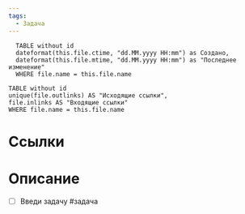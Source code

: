 ```yaml
---
tags:
  - Задача
---
```


```dataview
  TABLE without id
  dateformat(this.file.ctime, "dd.MM.yyyy HH:mm") as Создано,
  dateformat(this.file.mtime, "dd.MM.yyyy HH:mm") as "Последнее изменение" 
  WHERE file.name = this.file.name
```


```dataview 
TABLE without id
unique(file.outlinks) AS "Исходящие ссылки", 
file.inlinks AS "Входящие ссылки"
WHERE file.name = this.file.name
```
# Ссылки


# Описание
- [ ] Введи задачу #задача



